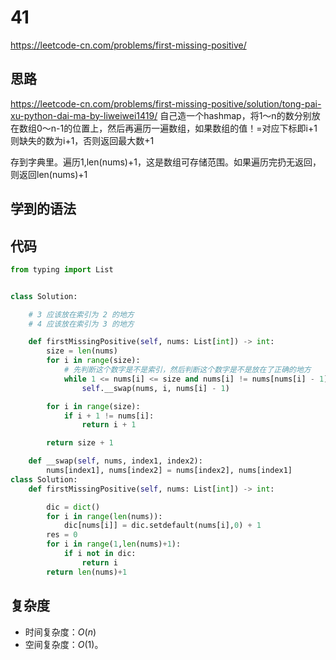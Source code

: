 # 41
https://leetcode-cn.com/problems/first-missing-positive/
## 思路
https://leetcode-cn.com/problems/first-missing-positive/solution/tong-pai-xu-python-dai-ma-by-liweiwei1419/
自己造一个hashmap，将1～n的数分别放在数组0～n-1的位置上，然后再遍历一遍数组，如果数组的值！=对应下标即i+1则缺失的数为i+1，否则返回最大数+1

存到字典里。遍历1,len(nums)+1，这是数组可存储范围。如果遍历完扔无返回，则返回len(nums)+1
## 学到的语法

## 代码
```python
from typing import List


class Solution:

    # 3 应该放在索引为 2 的地方
    # 4 应该放在索引为 3 的地方

    def firstMissingPositive(self, nums: List[int]) -> int:
        size = len(nums)
        for i in range(size):
            # 先判断这个数字是不是索引，然后判断这个数字是不是放在了正确的地方
            while 1 <= nums[i] <= size and nums[i] != nums[nums[i] - 1]:
                self.__swap(nums, i, nums[i] - 1)

        for i in range(size):
            if i + 1 != nums[i]:
                return i + 1

        return size + 1

    def __swap(self, nums, index1, index2):
        nums[index1], nums[index2] = nums[index2], nums[index1]
class Solution:
    def firstMissingPositive(self, nums: List[int]) -> int:

        dic = dict()
        for i in range(len(nums)):
            dic[nums[i]] = dic.setdefault(nums[i],0) + 1
        res = 0
        for i in range(1,len(nums)+1):
            if i not in dic:
                return i
        return len(nums)+1

```

## 复杂度

- 时间复杂度：$O(n)$
- 空间复杂度：$O(1)$。